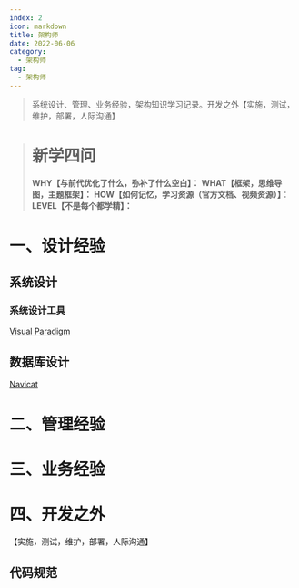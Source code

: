 ```yaml
---
index: 2
icon: markdown
title: 架构师
date: 2022-06-06
category:
  - 架构师
tag:
  - 架构师
---
```


> 系统设计、管理、业务经验，架构知识学习记录。开发之外【实施，测试，维护，部署，人际沟通】

<!-- more -->

> # 新学四问
>
> **WHY【与前代优化了什么，弥补了什么空白】：**
> **WHAT【框架，思维导图，主题框架】：**
> **HOW【如何记忆，学习资源（官方文档、视频资源）】**：
> **LEVEL【不是每个都学精】：**

# 一、设计经验

## 系统设计

### 系统设计工具

[Visual Paradigm](https://www.visual-paradigm.com/cn/download/?platform=windows&arch=64bit)





## 数据库设计

[Navicat](http://www.navicat.com.cn/manual/online_manual/cn/navicat/win_manual/#/model_window)  

# 二、管理经验

# 三、业务经验

# 四、开发之外

【实施，测试，维护，部署，人际沟通】



## 代码规范



